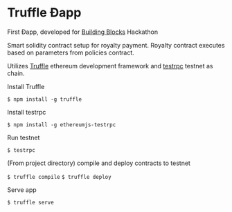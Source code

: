 
# Truffle Ðapp

First Ðapp, developed for [Building Blocks](http://consensus2016-blockchain.devpost.com/) Hackathon

Smart solidity contract setup for royalty payment. Royalty contract executes based on parameters from policies contract. 

Utilizes [Truffle](https://github.com/ConsenSys/truffle) ethereum development framework and [testrpc](https://github.com/ethereumjs/testrpc) testnet as chain.

Install Truffle

`$ npm install -g truffle`

Install testrpc

`$ npm install -g ethereumjs-testrpc`

Run testnet

`$ testrpc`

(From project directory) compile and deploy contracts to testnet 

`$ truffle compile`
`$ truffle deploy`

Serve app

`$ truffle serve`